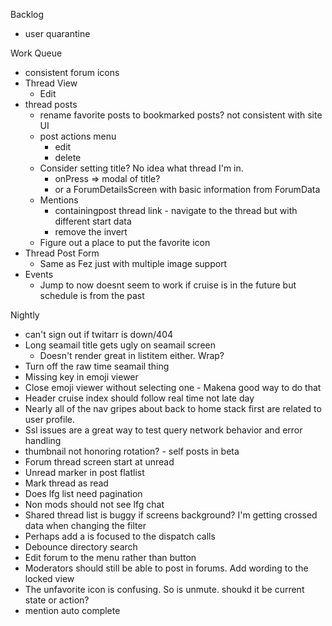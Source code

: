 Backlog
* user quarantine

Work Queue
* consistent forum icons
* Thread View
  * Edit
* thread posts
  * rename favorite posts to bookmarked posts? not consistent with site UI
  * post actions menu
    * edit
    * delete
  * Consider setting title? No idea what thread I'm in.
    * onPress => modal of title?
    * or a ForumDetailsScreen with basic information from ForumData
  * Mentions
    * containingpost thread link - navigate to the thread but with different start data
    * remove the invert
  * Figure out a place to put the favorite icon
* Thread Post Form
  * Same as Fez just with multiple image support
* Events
  * Jump to now doesnt seem to work if cruise is in the future but schedule is from the past

Nightly
* can't sign out if twitarr is down/404
* Long seamail title gets ugly on seamail screen
  * Doesn't render great in listitem either. Wrap?
* Turn off the raw time seamail thing
* Missing key in emoji viewer
* Close emoji viewer without selecting one - Makena good way to do that
* Header cruise index should follow real time not late day
* Nearly all of the nav gripes about back to home stack first are related to user profile.
* Ssl issues are a great way to test query network behavior and error handling
* thumbnail not honoring rotation? - self posts in beta
* Forum thread screen start at unread
* Unread marker in post flatlist
* Mark thread as read
* Does lfg list need pagination
* Non mods should not see lfg chat
* Shared thread list is buggy if screens background? I'm getting crossed data when changing the filter
* Perhaps add a is focused to the dispatch calls
* Debounce directory search
* Edit forum to the menu rather than button
* Moderators should still be able to post in forums. Add wording to the locked view
* The unfavorite icon is confusing. So is unmute. shoukd it be current state or action?
* mention auto complete

